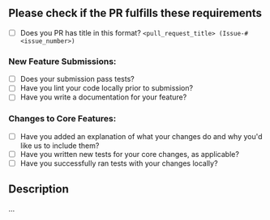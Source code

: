 ## Please check if the PR fulfills these requirements

* [ ] Does you PR has title in this format? `<pull_request_title> (Issue-#<issue_number>)`

### New Feature Submissions:

* [ ] Does your submission pass tests?
* [ ] Have you lint your code locally prior to submission?
* [ ] Have you write a documentation for your feature?

### Changes to Core Features:

* [ ] Have you added an explanation of what your changes do and why you'd like us to include them?
* [ ] Have you written new tests for your core changes, as applicable?
* [ ] Have you successfully ran tests with your changes locally?

## Description
 
…
